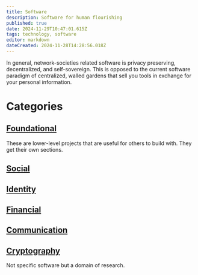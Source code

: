 ```yaml
---
title: Software
description: Software for human flourishing
published: true
date: 2024-11-29T10:47:01.615Z
tags: technology, software
editor: markdown
dateCreated: 2024-11-28T14:28:56.018Z
---
```


In general, network-societies related software is privacy preserving, decentralized, and self-sovereign. This is opposed to the current software paradigm of centralized, walled gardens that sell you tools in exchange for your personal information.

# Categories
## [Foundational](/Technology/Software/Foundational)
These are lower-level projects that are useful for others to build with. They get their own sections.

## [Social](/Technology/Software/Social)
## [Identity](/Technology/Software/Identity)
## [Financial](/Technology/Software/Financial)
## [Communication](/Technology/Software/Communication)
## [Cryptography](/Technology/Software/Cryptography)
Not specific software but a domain of research.



